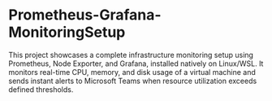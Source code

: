# Prometheus-Grafana-MonitoringSetup
This project showcases a complete infrastructure monitoring setup using Prometheus, Node Exporter, and Grafana, installed natively on Linux/WSL. It monitors real-time CPU, memory, and disk usage of a virtual machine and sends instant alerts to Microsoft Teams when resource utilization exceeds defined thresholds.
